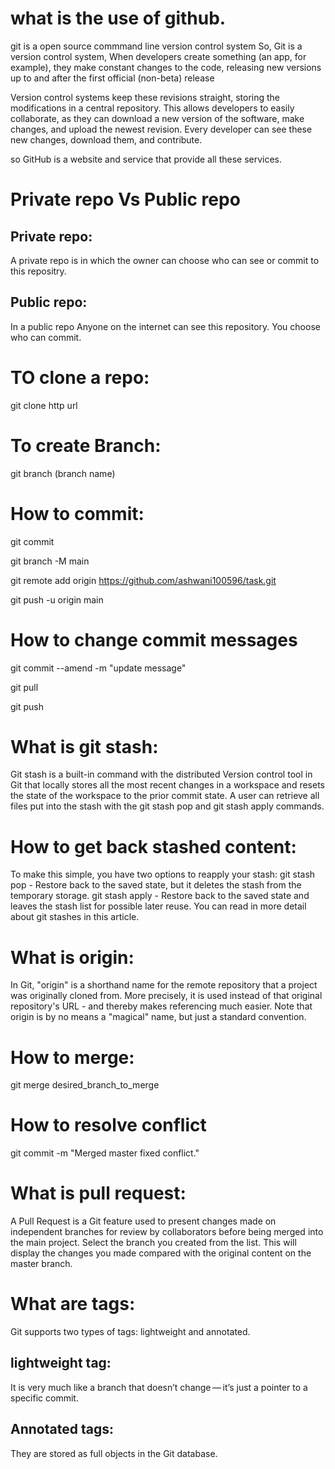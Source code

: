 # what is the use of github.


git is a open source commmand line version control system
So, Git is a version control system,  When developers create something (an app, for example), they make constant changes to the code, releasing new versions up to and after the first official (non-beta) release

Version control systems keep these revisions straight, storing the modifications in a central repository. This allows developers to easily collaborate, as they can download a new version of the software, make changes, and upload the newest revision. Every developer can see these new changes, download them, and contribute.

so GitHub is a website and service that provide all these services.


# Private repo Vs Public repo

## Private repo: 
 A private repo is in which the owner can choose who can see or commit to this repositry.

## Public repo:
In a public repo Anyone on the internet can see this repository. You choose who can commit.

# TO clone a repo:
git clone http url

 # To create Branch:
git branch (branch name)

# How to commit:
git commit <message>

git branch -M main

git remote add origin https://github.com/ashwani100596/task.git

git push -u origin main


# How to change commit messages

git commit --amend -m "update message"

git pull

git push

# What is git stash:
Git stash is a built-in command with the distributed Version control tool in Git that locally stores all the most recent changes in a workspace and resets the state of the workspace to the prior commit state. A user can retrieve all files put into the stash with the git stash pop and git stash apply commands.

# How to get back stashed content:
To make this simple, you have two options to reapply your stash: git stash pop - Restore back to the saved state, but it deletes the stash from the temporary storage. git stash apply - Restore back to the saved state and leaves the stash list for possible later reuse. You can read in more detail about git stashes in this article.

# What is origin:
In Git, "origin" is a shorthand name for the remote repository that a project was originally cloned from. More precisely, it is used instead of that original repository's URL - and thereby makes referencing much easier. Note that origin is by no means a "magical" name, but just a standard convention.

# How to merge:
git merge desired_branch_to_merge

# How to resolve conflict
git commit -m "Merged master fixed conflict."

# What is pull request:
A Pull Request is a Git feature used to present changes made on independent branches for review by collaborators before being merged into the main project. Select the branch you created from the list. This will display the changes you made compared with the original content on the master branch.

# What are tags:
Git supports two types of tags: lightweight and annotated. 

## lightweight tag:
It is very much like a branch that doesn’t change — it’s just a pointer to a specific commit.


## Annotated tags:
They are stored as full objects in the Git database.
